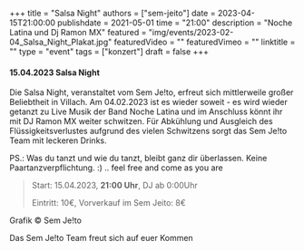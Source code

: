 +++
title = "Salsa Night"
authors = ["sem-jeito"]
date = 2023-04-15T21:00:00
publishdate = 2021-05-01
time = "21:00"
description = "Noche Latina und Dj Ramon MX"
featured = "img/events/2023-02-04_Salsa_Night_Plakat.jpg"
featuredVideo = ""
featuredVimeo = ""
linktitle = ""
type = "event"
tags = ["konzert"]
draft = false
+++


#### 15.04.2023 Salsa Night

Die Salsa Night, veranstaltet vom Sem Je!to, erfreut sich mittlerweile großer Beliebtheit in Villach. Am 04.02.2023 ist es wieder soweit - es wird wieder getanzt zu Live Musik der Band Noche Latina und im Anschluss könnt ihr mit DJ Ramon MX weiter schwitzen. 
Für Abkühlung und Ausgleich des Flüssigkeitsverlustes aufgrund des vielen Schwitzens sorgt das Sem Je!to Team mit leckeren Drinks.

PS.: Was du tanzt und wie du tanzt, bleibt ganz dir überlassen. Keine Paartanzverpflichtung. :) .. feel free and come as you are

>Start: 15.04.2023, **21:00 Uhr**, DJ ab 0:00Uhr
>
>Eintritt: 10€, Vorverkauf im Sem Jeito: 8€

Grafik © Sem Je!to

Das Sem Je!to Team freut sich auf euer Kommen


